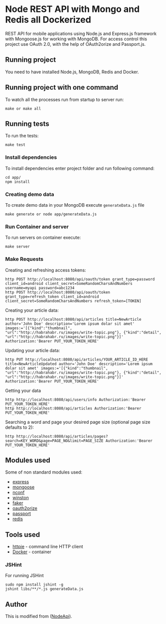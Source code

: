 # Node REST API with Mongo and Redis all Dockerized

REST API for mobile applications using Node.js and Express.js framework with Mongoose.js for working with MongoDB. For access control this project use OAuth 2.0, with the help of OAuth2orize and Passport.js.

## Running project

You need to have installed Node.js, MongoDB, Redis and Docker.

## Running project with one command
To watch all the processes run from startup to server run:
```
make or make all
```

## Running tests
To run the tests:
```
make test
```

### Install dependencies 

To install dependencies enter project folder and run following command:
```
cd app/
npm install
```

### Creating demo data

To create demo data in your MongoDB execute ```generateData.js``` file 
```
make generate or node app/generateData.js
```

### Run Container and server

To run servers on container execute:
```
make server
```

### Make Requests

Creating and refreshing access tokens:
```
http POST http://localhost:8080/api/oauth/token grant_type=password client_id=android client_secret=SomeRandomCharsAndNumbers username=myapi password=abc1234
http POST http://localhost:8080/api/oauth/token grant_type=refresh_token client_id=android client_secret=SomeRandomCharsAndNumbers refresh_token=[TOKEN]
```

Creating your article data:
```
http POST http://localhost:8080/api/articles title=NewArticle author='John Doe' description='Lorem ipsum dolar sit amet' images:='[{"kind":"thumbnail", "url":"http://habrahabr.ru/images/write-topic.png"}, {"kind":"detail", "url":"http://habrahabr.ru/images/write-topic.png"}]' Authorization:'Bearer PUT_YOUR_TOKEN_HERE'
```

Updating your article data:
```
http PUT http://localhost:8080/api/articles/YOUR_ARTICLE_ID_HERE title=NewArticleUpdated author='John Doe' description='Lorem ipsum dolar sit amet' images:='[{"kind":"thumbnail", "url":"http://habrahabr.ru/images/write-topic.png"}, {"kind":"detail", "url":"http://habrahabr.ru/images/write-topic.png"}]' Authorization:'Bearer PUT_YOUR_TOKEN_HERE'
```

Getting your data 
```
http http://localhost:8080/api/users/info Authorization:'Bearer PUT_YOUR_TOKEN_HERE'
http http://localhost:8080/api/articles Authorization:'Bearer PUT_YOUR_TOKEN_HERE'
```

Searching a word and page your desired page size (optional page size defaults to 2): 
```
http http://localhost:8080/api/articles/pages?search=KEY_WORD&page=PAGE_NO&limit=PAGE_SIZE Authorization:'Bearer PUT_YOUR_TOKEN_HERE'
```

## Modules used

Some of non standard modules used:
* [express](https://www.npmjs.com/package/mongoose)
* [mongoose](https://www.npmjs.com/package/mongoose)
* [nconf](https://www.npmjs.com/package/nconf)
* [winston](https://www.npmjs.com/package/winston)
* [faker](https://www.npmjs.com/package/faker)
* [oauth2orize](https://www.npmjs.com/package/oauth2orize)
* [passport](https://www.npmjs.com/package/passport)
* [redis](https://www.npmjs.com/package/redis)


## Tools used

* [httpie](https://github.com/jkbr/httpie) - command line HTTP client
* [Docker](https://www.docker.com/) - container

### JSHint

For running JSHint  
```
sudo npm install jshint -g
jshint libs/**/*.js generateData.js
```

## Author
This is modified from ([NodeApi](https://github.com/ealeksandrov/NodeAPI)).

